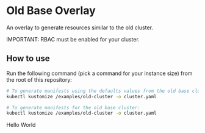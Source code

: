 # Old Base Overlay

An overlay to generate resources similar to the old cluster.

IMPORTANT: RBAC must be enabled for your cluster.

## How to use

Run the following command (pick a command for your instance size) from the root of this repository:

```sh
# To generate manifests using the defaults values from the old base cluster:
kubectl kustomize /examples/old-cluster -o cluster.yaml

# To generate manifests for the old base cluster:
kubectl kustomize /examples/old-cluster -o cluster.yaml
```
Hello World
